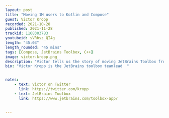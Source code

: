 ```yaml
---
layout: post
title: "Moving 1M users to Kotlin and Compose"
guest: Victor Kropp
recorded: 2021-10-28
published: 2021-11-28
trackid: 1168303783
youtubeid: sVRbsz_QI4g
length: "45:03"
length_rounded: "45 mins"
tags: [Compose, JetBrains Toolbox, C++]
image: victor-kropp.png
description: "Victor tells us the story of moving JetBrains Toolbox from C++ to 100% Kotlin. JetBrains Toolbox is a small app that is the single entry point for developing with JetBrains IDEs. It allows you to automatically download and update your IDEs, and open all your projects with a single click."
bio: "Victor Kropp is the JetBrains toolbox teamlead  "


notes:
    - text: Victor on Twitter
      link: https://twitter.com/kropp
    - text: JetBrains Toolbox
      link: https://www.jetbrains.com/toolbox-app/

   
---
```

